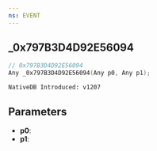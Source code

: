 ```yaml
---
ns: EVENT
---
```

## _0x797B3D4D92E56094

```c
// 0x797B3D4D92E56094
Any _0x797B3D4D92E56094(Any p0, Any p1);
```

```
NativeDB Introduced: v1207
```

## Parameters
* **p0**:
* **p1**:
